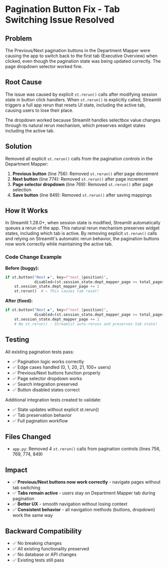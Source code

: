 # Pagination Button Fix - Tab Switching Issue Resolved

## Problem
The Previous/Next pagination buttons in the Department Mapper were causing the app to switch back to the first tab (Executive Overview) when clicked, even though the pagination state was being updated correctly. The page dropdown selector worked fine.

## Root Cause
The issue was caused by explicit `st.rerun()` calls after modifying session state in button click handlers. When `st.rerun()` is explicitly called, Streamlit triggers a full app rerun that resets UI state, including the active tab, causing users to lose their place.

The dropdown worked because Streamlit handles selectbox value changes through its natural rerun mechanism, which preserves widget states including the active tab.

## Solution
Removed all explicit `st.rerun()` calls from the pagination controls in the Department Mapper:

1. **Previous button** (line 756): Removed `st.rerun()` after page decrement
2. **Next button** (line 774): Removed `st.rerun()` after page increment  
3. **Page selector dropdown** (line 769): Removed `st.rerun()` after page selection
4. **Save button** (line 849): Removed `st.rerun()` after saving mappings

## How It Works
In Streamlit 1.28.0+, when session state is modified, Streamlit automatically queues a rerun of the app. This natural rerun mechanism preserves widget states, including which tab is active. By removing explicit `st.rerun()` calls and relying on Streamlit's automatic rerun behavior, the pagination buttons now work correctly while maintaining the active tab.

### Code Change Example

**Before (buggy):**
```python
if st.button("Next ▶️", key=f"next_{position}", 
             disabled=(st.session_state.dept_mapper_page >= total_pages - 1)):
    st.session_state.dept_mapper_page += 1
    st.rerun()  # ← This causes tab reset!
```

**After (fixed):**
```python
if st.button("Next ▶️", key=f"next_{position}", 
             disabled=(st.session_state.dept_mapper_page >= total_pages - 1)):
    st.session_state.dept_mapper_page += 1
    # No st.rerun() - Streamlit auto-reruns and preserves tab state!
```

## Testing
All existing pagination tests pass:
- ✅ Pagination logic works correctly
- ✅ Edge cases handled (0, 1, 20, 21, 100+ users)
- ✅ Previous/Next buttons function properly
- ✅ Page selector dropdown works
- ✅ Search integration preserved
- ✅ Button disabled states correct

Additional integration tests created to validate:
- ✅ State updates without explicit st.rerun()
- ✅ Tab preservation behavior
- ✅ Full pagination workflow

## Files Changed
- `app.py`: Removed 4 `st.rerun()` calls from pagination controls (lines 756, 769, 774, 849)

## Impact
- ✅ **Previous/Next buttons now work correctly** - navigate pages without tab switching
- ✅ **Tabs remain active** - users stay on Department Mapper tab during pagination
- ✅ **Better UX** - smooth navigation without losing context
- ✅ **Consistent behavior** - all navigation methods (buttons, dropdown) work the same way

## Backward Compatibility
- ✅ No breaking changes
- ✅ All existing functionality preserved
- ✅ No database or API changes
- ✅ Existing tests still pass
